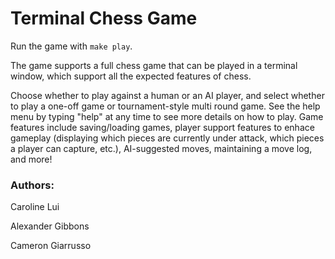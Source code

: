 # Terminal Chess Game

Run the game with `make play`. 

The game supports a full chess game that can be played in a terminal window, which support all the expected features of chess. 

Choose whether to play against a human or an AI player, and select whether to play a one-off game or tournament-style multi round game. See the help menu by typing "help" at any time to see more details on how to play. Game features include saving/loading games, player support features to enhace gameplay (displaying which pieces are currently under attack, which pieces a player can capture, etc.), AI-suggested moves, maintaining a move log, and more! 

### Authors: 

Caroline Lui

Alexander Gibbons

Cameron Giarrusso
